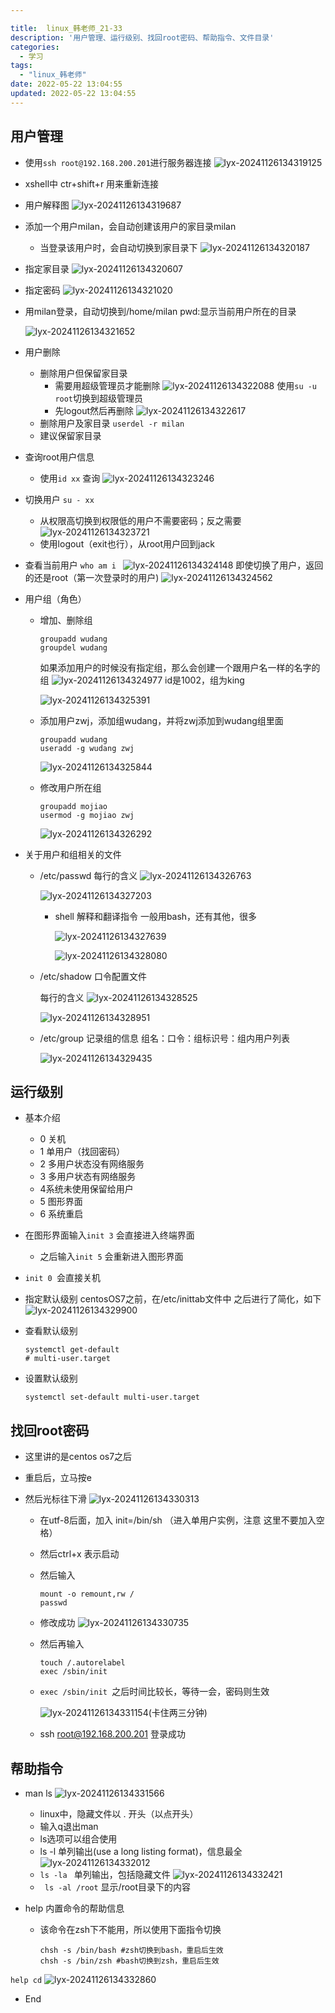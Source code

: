 ```yaml
---

title:  linux_韩老师_21-33
description: '用户管理、运行级别、找回root密码、帮助指令、文件目录'
categories:
  - 学习
tags:
  - "linux_韩老师"
date: 2022-05-22 13:04:55
updated: 2022-05-22 13:04:55
---
```


## 用户管理

- 使用```ssh root@192.168.200.201```进行服务器连接
  ![lyx-20241126134319125](images/mypost/lyx-20241126134319125.png)

- xshell中 ctr+shift+r 用来重新连接

- 用户解释图
  ![lyx-20241126134319687](images/mypost/lyx-20241126134319687.png)

- 添加一个用户milan，会自动创建该用户的家目录milan

  - 当登录该用户时，会自动切换到家目录下
    ![lyx-20241126134320187](images/mypost/lyx-20241126134320187.png)

- 指定家目录
    ![lyx-20241126134320607](images/mypost/lyx-20241126134320607.png)
    
- 指定密码
    ![lyx-20241126134321020](images/mypost/lyx-20241126134321020.png)

- 用milan登录，自动切换到/home/milan 
    pwd:显示当前用户所在的目录

    ![lyx-20241126134321652](images/mypost/lyx-20241126134321652.png)

- 用户删除

    - 删除用户但保留家目录
        - 需要用超级管理员才能删除
          ![lyx-20241126134322088](images/mypost/lyx-20241126134322088.png)
          使用```su -u root```切换到超级管理员
        - 先logout然后再删除
          ![lyx-20241126134322617](images/mypost/lyx-20241126134322617.png)
    - 删除用户及家目录
        ```userdel -r milan```
    - 建议保留家目录

- 查询root用户信息

    - 使用```id xx``` 查询
      ![lyx-20241126134323246](images/mypost/lyx-20241126134323246.png)

- 切换用户 ```su - xx```

    - 从权限高切换到权限低的用户不需要密码；反之需要
        ![lyx-20241126134323721](images/mypost/lyx-20241126134323721.png)
    - 使用logout（exit也行），从root用户回到jack

- 查看当前用户
    ```who am i ```
    ![lyx-20241126134324148](images/mypost/lyx-20241126134324148.png)
    即使切换了用户，返回的还是root（第一次登录时的用户)
    ![lyx-20241126134324562](images/mypost/lyx-20241126134324562.png)

- 用户组（角色）
  
  - 增加、删除组
  
      ```shell
      groupadd wudang
      groupdel wudang
      ```
  
      如果添加用户的时候没有指定组，那么会创建一个跟用户名一样的名字的组
      ![lyx-20241126134324977](images/mypost/lyx-20241126134324977.png)
      id是1002，组为king
  
      ![lyx-20241126134325391](images/mypost/lyx-20241126134325391.png)
  
  - 添加用户zwj，添加组wudang，并将zwj添加到wudang组里面
  
      ```shell
      groupadd wudang
      useradd -g wudang zwj
      ```
  
      ![lyx-20241126134325844](images/mypost/lyx-20241126134325844.png)
  
  - 修改用户所在组
  
      ```shell
      groupadd mojiao
      usermod -g mojiao zwj
      ```
  
      ![lyx-20241126134326292](images/mypost/lyx-20241126134326292.png)
  
- 关于用户和组相关的文件

    - /etc/passwd
        每行的含义
        ![lyx-20241126134326763](images/mypost/lyx-20241126134326763.png)

        ![lyx-20241126134327203](images/mypost/lyx-20241126134327203.png)

        - shell 解释和翻译指令
            一般用bash，还有其他，很多

            ![lyx-20241126134327639](images/mypost/lyx-20241126134327639.png)

            ![lyx-20241126134328080](images/mypost/lyx-20241126134328080.png)

    - /etc/shadow 口令配置文件

        每行的含义
        ![lyx-20241126134328525](images/mypost/lyx-20241126134328525.png)

        ![lyx-20241126134328951](images/mypost/lyx-20241126134328951.png)

    - /etc/group 记录组的信息
        组名：口令：组标识号：组内用户列表

        ![lyx-20241126134329435](images/mypost/lyx-20241126134329435.png)


## 运行级别

- 基本介绍

  - 0 关机
  - 1 单用户（找回密码）
  - 2 多用户状态没有网络服务
  - 3 多用户状态有网络服务
  - 4系统未使用保留给用户
  - 5 图形界面
  - 6 系统重启

- 在图形界面输入```init 3``` 会直接进入终端界面

  - 之后输入```init 5``` 会重新进入图形界面

- ```init 0 ```会直接关机

- 指定默认级别
  centosOS7之前，在/etc/inittab文件中
  之后进行了简化，如下
  ![lyx-20241126134329900](images/mypost/lyx-20241126134329900.png)

- 查看默认级别

  ```shell
  systemctl get-default
  # multi-user.target 
  ```

- 设置默认级别

  ```shell
  systemctl set-default multi-user.target
  ```

  

## 找回root密码

- 这里讲的是centos os7之后

- 重启后，立马按e

- 然后光标往下滑
  ![lyx-20241126134330313](images/mypost/lyx-20241126134330313.png)

  - 在utf-8后面，加入 init=/bin/sh （进入单用户实例，注意 这里不要加入空格）

  - 然后ctrl+x 表示启动

  - 然后输入

    ```shell
    mount -o remount,rw /
    passwd
    ```

  - 修改成功
    ![lyx-20241126134330735](images/mypost/lyx-20241126134330735.png)

  - 然后再输入 

    ```shell
    touch /.autorelabel 
    exec /sbin/init
    ```

  - ```exec /sbin/init ```之后时间比较长，等待一会，密码则生效

    ![lyx-20241126134331154](images/mypost/lyx-20241126134331154.png)(卡住两三分钟)

  - ssh root@192.168.200.201 登录成功

## 帮助指令

- man ls
  ![lyx-20241126134331566](images/mypost/lyx-20241126134331566.png)

  - linux中，隐藏文件以 . 开头（以点开头）
  - 输入q退出man
  - ls选项可以组合使用
  - ls -l 单列输出(use a long listing format)，信息最全
    ![lyx-20241126134332012](images/mypost/lyx-20241126134332012.png)
  - ```ls -la ``` 单列输出，包括隐藏文件
    ![lyx-20241126134332421](images/mypost/lyx-20241126134332421.png)
  - ``` ls -al /root```
    显示/root目录下的内容

- help 内置命令的帮助信息

  - 该命令在zsh下不能用，所以使用下面指令切换
    ```shell
    chsh -s /bin/bash #zsh切换到bash，重启后生效
    chsh -s /bin/zsh #bash切换到zsh，重启后生效
    ```

  
```help cd```
  ![lyx-20241126134332860](images/mypost/lyx-20241126134332860.png)

- End

